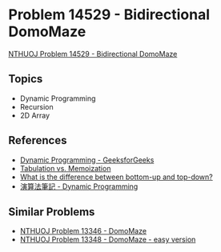 # Problem 14529 - Bidirectional DomoMaze
[NTHUOJ Problem 14529 - Bidirectional DomoMaze](https://acm.cs.nthu.edu.tw/problem/14529/)


## Topics
- Dynamic Programming
- Recursion
- 2D Array


## References
- [Dynamic Programming - GeeksforGeeks](https://www.geeksforgeeks.org/dynamic-programming/#concepts)
- [Tabulation vs. Memoization](https://www.geeksforgeeks.org/tabulation-vs-memoization/)
- [What is the difference between bottom-up and top-down?](https://stackoverflow.com/questions/6164629/what-is-the-difference-between-bottom-up-and-top-down)
- [演算法筆記 - Dynamic Programming](http://web.ntnu.edu.tw/~algo/DynamicProgramming.html)


## Similar Problems
- [NTHUOJ Problem 13346 - DomoMaze](https://acm.cs.nthu.edu.tw/problem/13346/)
- [NTHUOJ Problem 13348 - DomoMaze - easy version](https://acm.cs.nthu.edu.tw/problem/13348/)

